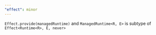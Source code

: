 ```yaml
---
"effect": minor
---
```


`Effect.provide(managedRuntime)` and `ManagedRuntime<R, E>` is subtype of `Effect<Runtime<R>, E, never>`
